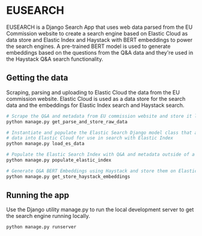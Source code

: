 # EUSEARCH 

EUSEARCH is a Django Search App that uses web data parsed from the EU Commission website to create a search engine
based on Elastic Cloud as data store and Elastic Index and Haystack with BERT embeddings to power the search engines. A pre-trained BERT model is used to generate embeddings based on the questions from the Q&A data and they're used in the Haystack Q&A search functionality.

## Getting the data

Scraping, parsing and uploading to Elastic Cloud the data from the EU commission website. Elastic Cloud is
used as a data store for the search data and the embeddings for Elastic Index search and Haystack search.

```python
# Scrape the Q&A and metadata from EU commission website and store it locally into a .json file
python manage.py get_parse_and_store_raw_data

# Instantiate and populate the Elastic Search Django model class that automatically uploads 
# data into Elastic Cloud for use in search with Elastic Index
python manage.py load_es_data

# Populate the Elastic Search Index with Q&A and metadata outside of a Django model
python manage.py populate_elastic_index

# Generate Q&A BERT Embeddings using Haystack and store them on Elastic Cloud for use in Haystack Q&A search
python manage.py get_store_haystack_embeddings
```

## Running the app

Use the Django utility manage.py to run the local development server to get the search engine running locally.

```python
python manage.py runserver
```
